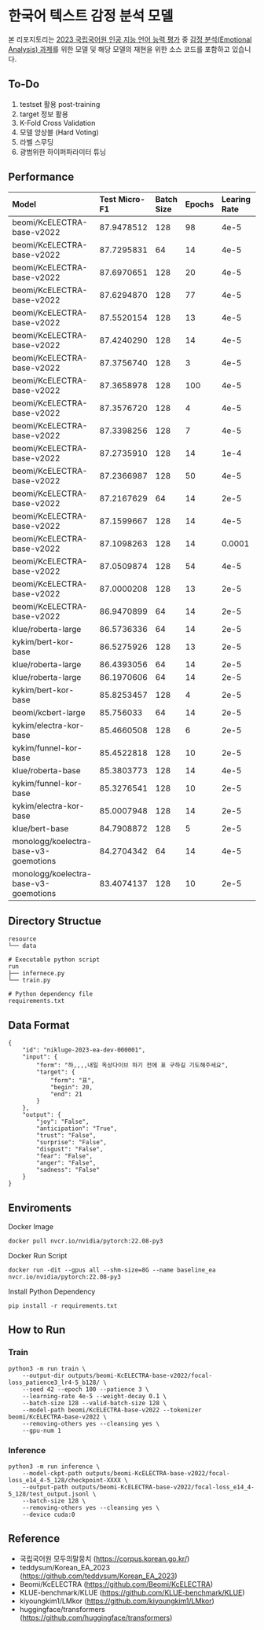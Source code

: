 # 한국어 텍스트 감정 분석 모델
본 리포지토리는 [2023 국립국어원 인공 지능 언어 능력 평가](https://corpus.korean.go.kr/taskOrdtm/taskList.do?taskOrdtmId=103) 중 [감정 분석(Emotional Analysis) 과제](https://corpus.korean.go.kr/taskOrdtm/taskList.do?taskOrdtmId=103)를 위한 모델 및 해당 모델의 재현을 위한 소스 코드를 포함하고 있습니다.

## To-Do
1. testset 활용 post-training
2. target 정보 활용
3. K-Fold Cross Validation
4. 모델 앙상블 (Hard Voting)
5. 라벨 스무딩
6. 광범위한 하이퍼파라미터 튜닝
## Performance

| Model                                 | Test Micro-F1 | Batch Size | Epochs | Learing Rate | Weight Decay | Removing "&others&" | Cleansing symobls | Loss       | EarlyStop Patience |
| :------------------------------------ | :------------ | :--------- | :----- | :----------- | :----------- | :------------------ | :---------------- | :--------- | :----------------- |
| beomi/KcELECTRA-base-v2022            | 87.9478512    | 128        | 98     | 4e-5         | 0.1          | True                | True              | BCELoss    |                    |
| beomi/KcELECTRA-base-v2022            | 87.7295831    | 64         | 14     | 4e-5         | 0.1          | True                | True              | BCELoss    |                    |
| beomi/KcELECTRA-base-v2022            | 87.6970651    | 128        | 20     | 4e-5         | 0.0          | True                | True              | BCELoss    |                    |
| beomi/KcELECTRA-base-v2022            | 87.6294870    | 128        | 77     | 4e-5         | 0.1          | True                | True              | BCELoss    |                    |
| beomi/KcELECTRA-base-v2022            | 87.5520154    | 128        | 13     | 4e-5         | 0.1          | True                | True              | BCELoss    |                    |
| beomi/KcELECTRA-base-v2022            | 87.4240290    | 128        | 14     | 4e-5         | 0.0          | True                | True              | BCELoss    |                    |
| beomi/KcELECTRA-base-v2022            | 87.3756740    | 128        | 3      | 4e-5         | 0.1          | True                | True              | BCELoss    |                    |
| beomi/KcELECTRA-base-v2022            | 87.3658978    | 128        | 100    | 4e-5         | 0.1          | True                | True              | Focal Loss | 3                  |
| beomi/KcELECTRA-base-v2022            | 87.3576720    | 128        | 4      | 4e-5         | 0.1          | True                | True              | Focal Loss | 3                  |
| beomi/KcELECTRA-base-v2022            | 87.3398256    | 128        | 7      | 4e-5         | 0.1          | True                | True              | Focal Loss | 3                  |
| beomi/KcELECTRA-base-v2022            | 87.2735910    | 128        | 14     | 1e-4         | 0.0          | True                | True              | BCELoss    |                    |
| beomi/KcELECTRA-base-v2022            | 87.2366987    | 128        | 50     | 4e-5         | 0.1          | True                | True              | Focal Loss | 3                  |
| beomi/KcELECTRA-base-v2022            | 87.2167629    | 64         | 14     | 2e-5         | 0.1          | True                | True              | BCELoss    |                    |
| beomi/KcELECTRA-base-v2022            | 87.1599667    | 128        | 14     | 4e-5         | 0.1          | True                | True              | Focal Loss | 3                  |
| beomi/KcELECTRA-base-v2022            | 87.1098263    | 128        | 14     | 0.0001       | 0.1          | True                | True              | BCELoss    |                    |
| beomi/KcELECTRA-base-v2022            | 87.0509874    | 128        | 54     | 4e-5         | 0.1          | True                | True              | Focal Loss | 3                  |
| beomi/KcELECTRA-base-v2022            | 87.0000208    | 128        | 13     | 2e-5         | 0.1          | False               | True              | BCELoss    |                    |
| beomi/KcELECTRA-base-v2022            | 86.9470899    | 64         | 14     | 2e-5         | 0.1          | False               | True              | BCELoss    |                    |
| klue/roberta-large                    | 86.5736336    | 64         | 14     | 2e-5         | 0.1          | False               | False             | BCELoss    |                    |
| kykim/bert-kor-base                   | 86.5275926    | 128        | 13     | 2e-5         | 0.1          | True                | True              | BCELoss    |                    |
| klue/roberta-large                    | 86.4393056    | 64         | 14     | 2e-5         | 0.1          | False               | True              | BCELoss    |                    |
| klue/roberta-large                    | 86.1970606    | 64         | 14     | 2e-5         | 0.1          | True                | True              | BCELoss    |                    |
| kykim/bert-kor-base                   | 85.8253457    | 128        | 4      | 2e-5         | 0.1          | False               | False             | BCELoss    |                    |
| beomi/kcbert-large                    | 85.756033     | 64         | 14     | 2e-5         | 0.1          | True                | True              | BCELoss    |                    |
| kykim/electra-kor-base                | 85.4660508    | 128        | 6      | 2e-5         | 0.1          | True                | True              | BCELoss    |                    |
| kykim/funnel-kor-base                 | 85.4522818    | 128        | 10     | 2e-5         | 0.1          | True                | True              | BCELoss    |                    |
| klue/roberta-base                     | 85.3803773    | 128        | 14     | 4e-5         | 0.1          | False               | False             | BCELoss    |                    |
| kykim/funnel-kor-base                 | 85.3276541    | 128        | 10     | 2e-5         | 0.1          | False               | False             | BCELoss    |                    |
| kykim/electra-kor-base                | 85.0007948    | 128        | 14     | 2e-5         | 0.1          | False               | False             | BCELoss    |                    |
| klue/bert-base                        | 84.7908872    | 128        | 5      | 2e-5         | 0.1          | False               | False             | BCELoss    |                    |
| monologg/koelectra-base-v3-goemotions | 84.2704342    | 64         | 14     | 4e-5         | 0.1          | False               | False             | BCELoss    |                    |
| monologg/koelectra-base-v3-goemotions | 83.4074137    | 128        | 10     | 2e-5         | 0.1          | False               | False             | BCELoss    |                    |

## Directory Structue
```
resource
└── data

# Executable python script
run
├── infernece.py
└── train.py

# Python dependency file
requirements.txt
```

## Data Format
```
{
    "id": "nikluge-2023-ea-dev-000001",
    "input": {
        "form": "하,,,,내일 옥상다이브 하기 전에 표 구하길 기도해주세요",
        "target": {
            "form": "표",
            "begin": 20,
            "end": 21
        }
    },
    "output": {
        "joy": "False",
        "anticipation": "True",
        "trust": "False",
        "surprise": "False",
        "disgust": "False",
        "fear": "False",
        "anger": "False",
        "sadness": "False"
    }
}
```


## Enviroments
Docker Image
```
docker pull nvcr.io/nvidia/pytorch:22.08-py3 
```

Docker Run Script
```
docker run -dit --gpus all --shm-size=8G --name baseline_ea nvcr.io/nvidia/pytorch:22.08-py3
```

Install Python Dependency
```
pip install -r requirements.txt
```

## How to Run
### Train
```
python3 -m run train \
    --output-dir outputs/beomi-KcELECTRA-base-v2022/focal-loss_patience3_lr4-5_b128/ \
    --seed 42 --epoch 100 --patience 3 \
    --learning-rate 4e-5 --weight-decay 0.1 \
    --batch-size 128 --valid-batch-size 128 \
    --model-path beomi/KcELECTRA-base-v2022 --tokenizer beomi/KcELECTRA-base-v2022 \
    --removing-others yes --cleansing yes \
    --gpu-num 1
```

### Inference
```
python3 -m run inference \
    --model-ckpt-path outputs/beomi-KcELECTRA-base-v2022/focal-loss_e14_4-5_128/checkpoint-XXXX \
    --output-path outputs/beomi-KcELECTRA-base-v2022/focal-loss_e14_4-5_128/test_output.jsonl \
    --batch-size 128 \
    --removing-others yes --cleansing yes \
    --device cuda:0
```

## Reference
- 국립국어원 모두의말뭉치 (https://corpus.korean.go.kr/)  
- teddysum/Korean_EA_2023 (https://github.com/teddysum/Korean_EA_2023)
- Beomi/KcELECTRA (https://github.com/Beomi/KcELECTRA)
- KLUE-benchmark/KLUE (https://github.com/KLUE-benchmark/KLUE)
- kiyoungkim1/LMkor (https://github.com/kiyoungkim1/LMkor)
- huggingface/transformers (https://github.com/huggingface/transformers)  

